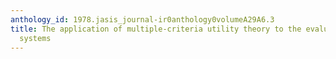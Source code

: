 ```yaml
---
anthology_id: 1978.jasis_journal-ir0anthology0volumeA29A6.3
title: The application of multiple-criteria utility theory to the evaluation of information
  systems
---
```

